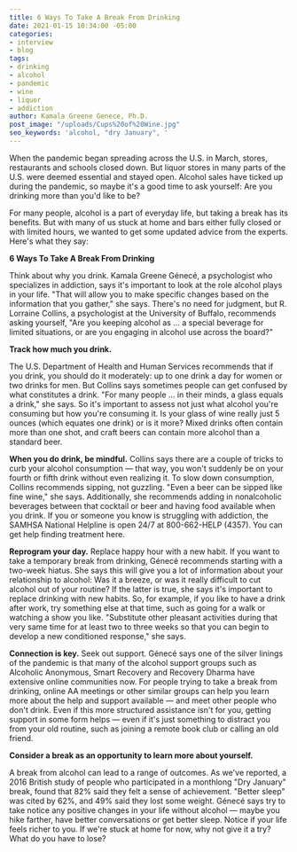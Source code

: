 ```yaml
---
title: 6 Ways To Take A Break From Drinking
date: 2021-01-15 10:34:00 -05:00
categories:
- interview
- blog
tags:
- drinking
- alcohol
- pandemic
- wine
- liquor
- addiction
author: Kamala Greene Genece, Ph.D.
post_image: "/uploads/Cups%20of%20Wine.jpg"
seo_keywords: 'alcohol, "dry January", '
---
```


When the pandemic began spreading across the U.S. in March, stores, restaurants and schools closed down. But liquor stores in many parts of the U.S. were deemed essential and stayed open. Alcohol sales have ticked up during the pandemic, so maybe it's a good time to ask yourself: Are you drinking more than you'd like to be?

For many people, alcohol is a part of everyday life, but taking a break has its benefits.  But with many of us stuck at home and bars either fully closed or with limited hours, we wanted to get some updated advice from the experts. Here's what they say:

**6 Ways To Take A Break From Drinking**

Think about why you drink. Kamala Greene Génecé, a psychologist who specializes in addiction, says it's important to look at the role alcohol plays in your life. "That will allow you to make specific changes based on the information that you gather," she says. There's no need for judgment, but R. Lorraine Collins, a psychologist at the University of Buffalo, recommends asking yourself, "Are you keeping alcohol as ... a special beverage for limited situations, or are you engaging in alcohol use across the board?"

**Track how much you drink.**

The U.S. Department of Health and Human Services recommends that if you drink, you should do it moderately: up to one drink a day for women or two drinks for men. But Collins says sometimes people can get confused by what constitutes a drink. "For many people ... in their minds, a glass equals a drink," she says. So it's important to assess not just what alcohol you're consuming but how you're consuming it. Is your glass of wine really just 5 ounces (which equates one drink) or is it more? Mixed drinks often contain more than one shot, and craft beers can contain more alcohol than a standard beer.

**When you do drink, be mindful.**
Collins says there are a couple of tricks to curb your alcohol consumption — that way, you won't suddenly be on your fourth or fifth drink without even realizing it. To slow down consumption, Collins recommends sipping, not guzzling. "Even a beer can be sipped like fine wine," she says. Additionally, she recommends adding in nonalcoholic beverages between that cocktail or beer and having food available when you drink.
If you or someone you know is struggling with addiction, the SAMHSA National Helpline is open 24/7 at 800-662-HELP (4357). You can get help finding treatment here.

**Reprogram your day.**
Replace happy hour with a new habit. If you want to take a temporary break from drinking, Génecé recommends starting with a two-week hiatus. She says this will give you a lot of information about your relationship to alcohol: Was it a breeze, or was it really difficult to cut alcohol out of your routine? If the latter is true, she says it's important to replace drinking with new habits. So, for example, if you like to have a drink after work, try something else at that time, such as going for a walk or watching a show you like. "Substitute other pleasant activities during that very same time for at least two to three weeks so that you can begin to develop a new conditioned response," she says.

**Connection is key.** 
Seek out support. Génecé says one of the silver linings of the pandemic is that many of the alcohol support groups such as Alcoholic Anonymous, Smart Recovery and Recovery Dharma have extensive online communities now. For people trying to take a break from drinking, online AA meetings or other similar groups can help you learn more about the help and support available — and meet other people who don't drink. Even if this more structured assistance isn't for you, getting support in some form helps — even if it's just something to distract you from your old routine, such as joining a remote book club or calling an old friend.

**Consider a break as an opportunity to learn more about yourself.**

A break from alcohol can lead to a range of outcomes. As we've reported, a 2016 British study of people who participated in a monthlong "Dry January" break, found that 82% said they felt a sense of achievement. "Better sleep" was cited by 62%, and 49% said they lost some weight. Génecé says try to take notice any positive changes in your life without alcohol — maybe you hike farther, have better conversations or get better sleep. Notice if your life feels richer to you. If we're stuck at home for now, why not give it a try? What do you have to lose?
